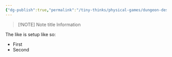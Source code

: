 ```yaml
---
{"dg-publish":true,"permalink":"/tiny-thinks/physical-games/dungeon-descend/setup/"}
---
```


> [!NOTE] Note title
> Information

The like is setup like so:
- First
- Second